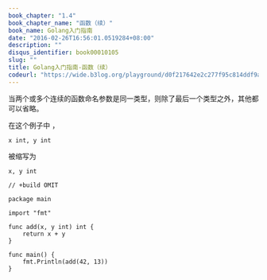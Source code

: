 ```yaml
---
book_chapter: "1.4"
book_chapter_name: "函数（续）"
book_name: Golang入门指南
date: "2016-02-26T16:56:01.0519284+08:00"
description: ""
disqus_identifier: book00010105
slug: ""
title: Golang入门指南-函数（续）
codeurl: "https://wide.b3log.org/playground/d0f217642e2c277f95c814ddf9a09e27.go"
---
```





当两个或多个连续的函数命名参数是同一类型，则除了最后一个类型之外，其他都可以省略。

在这个例子中 ，

	x int, y int

被缩写为

	x, y int

```
// +build OMIT

package main

import "fmt"

func add(x, y int) int {
	return x + y
}

func main() {
	fmt.Println(add(42, 13))
}

```

